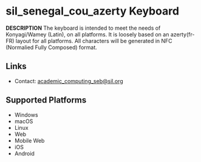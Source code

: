 sil_senegal_cou_azerty Keyboard
=====================

__DESCRIPTION__
The keyboard is intended to meet the needs of Konyagi/Wamey (Latin), on all platforms.
It is loosely based on an azerty(fr-FR) layout for all platforms.
All characters will be generated in NFC (Normalied Fully Composed) format.

Links
-----

 * Contact:  academic_computing_seb@sil.org

Supported Platforms
-------------------
 * Windows
 * macOS
 * Linux
 * Web
 * Mobile Web
 * iOS
 * Android
